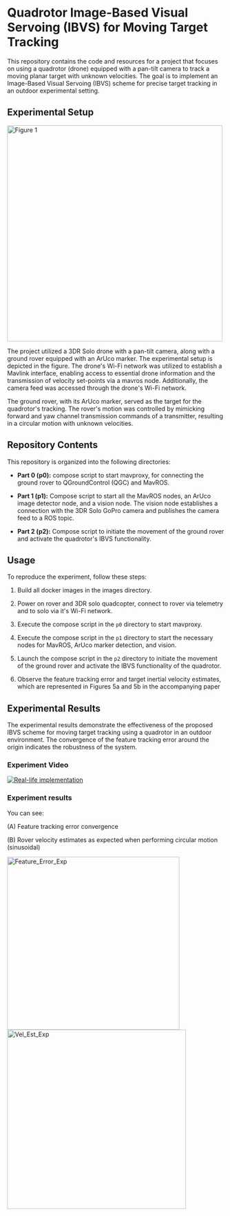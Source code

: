 # Quadrotor Image-Based Visual Servoing (IBVS) for Moving Target Tracking

This repository contains the code and resources for a project that focuses on using a quadrotor (drone) equipped with a pan-tilt camera to track a moving planar target with unknown velocities. The goal is to implement an Image-Based Visual Servoing (IBVS) scheme for precise target tracking in an outdoor experimental setting.

## Experimental Setup

<img src="https://github.com/basmango/IBVS-of-Quadrotor-to-Track-a-Moving-Planar-Target-with-Unknown-Velocities/assets/29100891/1304456c-e512-4311-a996-e85742e02868" alt="Figure 1" width="500">

The project utilized a 3DR Solo drone with a pan-tilt camera, along with a ground rover equipped with an ArUco marker. The experimental setup is depicted in the figure. The drone's Wi-Fi network was utilized to establish a Mavlink interface, enabling access to essential drone information and the transmission of velocity set-points via a mavros node. Additionally, the camera feed was accessed through the drone's Wi-Fi network.

The ground rover, with its ArUco marker, served as the target for the quadrotor's tracking. The rover's motion was controlled by mimicking forward and yaw channel transmission commands of a transmitter, resulting in a circular motion with unknown velocities.

## Repository Contents

This repository is organized into the following directories:

- **Part 0 (p0):** compose script to start mavproxy, for connecting the ground rover to QGroundControl (QGC) and MavROS.

- **Part 1 (p1):** Compose script to start all the MavROS nodes, an ArUco image detector node, and a vision node. The vision node establishes a connection with the 3DR Solo GoPro camera and publishes the camera feed to a ROS topic.

- **Part 2 (p2):** Compose script to initiate the movement of the ground rover and activate the quadrotor's IBVS functionality.

## Usage

To reproduce the experiment, follow these steps:

1. Build all docker images in the images directory.

2. Power on rover and 3DR solo quadcopter, connect to rover via telemetry and to solo via it's Wi-Fi network.

3. Execute the compose script in the `p0` directory to start mavproxy.

4. Execute the compose script in the `p1` directory to start the necessary nodes for MavROS, ArUco marker detection, and vision.

5. Launch the compose script in the `p2` directory to initiate the movement of the ground rover and activate the IBVS functionality of the quadrotor.

6. Observe the feature tracking error and target inertial velocity estimates, which are represented in Figures 5a and 5b in the accompanying paper

## Experimental Results

The experimental results demonstrate the effectiveness of the proposed IBVS scheme for moving target tracking using a quadrotor in an outdoor environment. The convergence of the feature tracking error around the origin indicates the robustness of the system.

### Experiment Video
[![Real-life implementation](https://img.youtube.com/vi/XV5u25d22bo/0.jpg)](https://youtu.be/XV5u25d22bo)


### Experiment results
You can see:

(A) Feature tracking error convergence

(B) Rover velocity estimates as expected when performing circular motion (sinusoidal)

<img src="https://github.com/basmango/IBVS-of-Quadrotor-to-Track-a-Moving-Planar-Target-with-Unknown-Velocities/assets/29100891/2deccc53-5d10-4a51-a559-03312ef81812" alt="Feature_Error_Exp" width="400">
<img src="https://github.com/basmango/IBVS-of-Quadrotor-to-Track-a-Moving-Planar-Target-with-Unknown-Velocities/assets/29100891/95d17f45-86b5-4f2f-a2b3-fb1607e003ab" alt="Vel_Est_Exp" width="415">


